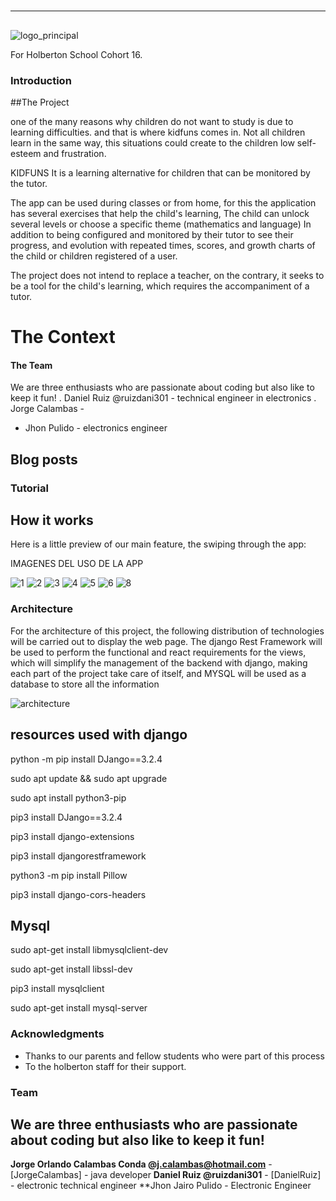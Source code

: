 #
***
##
###
![logo_principal](https://user-images.githubusercontent.com/43484686/177639626-6ac7e346-3d7c-4274-8374-b3c56b9eea12.png)

For Holberton School
Cohort 16.

### Introduction
##The Project

one of the many reasons why children do not want to study is due to learning difficulties.  and that is where kidfuns comes in.
Not all children learn in the same way, this situations could create to the children low self-esteem and frustration.

KIDFUNS	It is a learning alternative for children that can be monitored by the tutor.

The app can be used during classes or from home, for this the application has several exercises that help the child's learning, 
The child can unlock several levels or choose a specific theme (mathematics and language) In addition to being configured and monitored by their tutor to see their progress, and evolution with repeated times, scores, and growth charts of the child or children registered of a user.

The project does not intend to replace a teacher, on the contrary, it seeks to be a tool for the child's learning, which requires the accompaniment of a tutor.

# The Context


#### The Team

We are three enthusiasts who are passionate about coding but also like to keep it fun!
. Daniel Ruiz @ruizdani301 - technical engineer in electronics
. Jorge Calambas -
- Jhon Pulido - electronics engineer


## Blog posts


###  Tutorial

## How it works
Here is a little preview of our main feature, the swiping through the app:

IMAGENES DEL USO DE LA APP


![1](https://user-images.githubusercontent.com/43484686/177667507-4978b27e-318f-48b0-898b-b7b106ebc048.JPG)
![2](https://user-images.githubusercontent.com/43484686/177667508-ec3dacb7-2371-4e29-bdba-e26d91bf103d.JPG)
![3](https://user-images.githubusercontent.com/43484686/177667512-480981e8-c987-4cfa-9b7d-6b221d1f0363.JPG)
![4](https://user-images.githubusercontent.com/43484686/177667513-9732bd21-8fbb-42ea-97b7-44df32bf3dc1.JPG)
![5](https://user-images.githubusercontent.com/43484686/177667515-442d05e3-aa01-4d8a-a8d8-889d7822d1a2.JPG)
![6](https://user-images.githubusercontent.com/43484686/177667516-676db84f-b10c-46e9-85a5-4220a14148ca.JPG)
![8](https://user-images.githubusercontent.com/43484686/177667517-8d98f1ca-69e0-4d32-95e3-215603a72572.JPG)


### Architecture

For the architecture of this project, the following distribution of technologies will be carried out to display the web page. The django Rest Framework will be used to perform the functional and react requirements for the views, which will simplify the management of the backend with django, making each part of the project take care of itself, and MYSQL will be used as a database to store all the information

![architecture](https://user-images.githubusercontent.com/43484686/177641400-74f2fda6-1ae7-4c85-9b35-6c584b22998d.JPG)

## resources used with django

python -m pip install DJango==3.2.4

sudo apt update && sudo apt upgrade

sudo apt install python3-pip


pip3 install DJango==3.2.4

pip3 install django-extensions

pip3 install djangorestframework

python3 -m pip install Pillow

pip3 install django-cors-headers

## Mysql

sudo apt-get install libmysqlclient-dev

sudo apt-get install libssl-dev

pip3 install mysqlclient

sudo apt-get install mysql-server


### Acknowledgments

* Thanks to our parents and fellow students who were part of this process
* To the holberton staff for their support.

### Team

## We are three enthusiasts who are passionate about coding but also like to keep it fun!

 **Jorge Orlando Calambas Conda @j.calambas@hotmail.com** - [JorgeCalambas] -  java developer
 **Daniel Ruiz @ruizdani301** - [DanielRuiz] - electronic technical engineer
 **Jhon Jairo Pulido - Electronic Engineer

